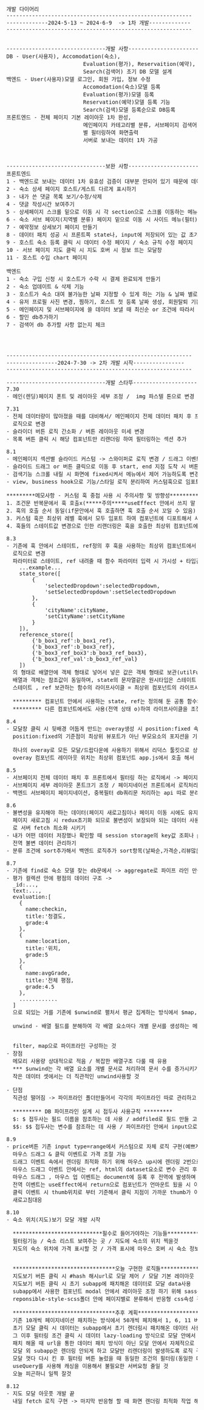<pre>
개발 다이어리
----------------------------------------------------------
-------------2024-5-13 ~ 2024-6-9  -> 1차 개발-------------
----------------------------------------------------------


-------------------------------개발 사항-------------------------
DB - User(사용자), Accomodation(숙소),  
                        Evaluation(평가), Reservaition(예약),
                        Search(검색어) 초기 DB 모델 설계
백엔드 - User(사용자)모델 로그인, 회원 가입, 정보 수정
                        Accomodation(숙소)모델 등록
                        Evaluation(평가)모델 등록
                        Reservation(예약)모델 등록 기능
                        Search(검색)모델 등록순으로 DB등록
프론트엔드 - 전체 페이지 기본 레이아웃 1차 완성,
                        메인페이지 카테고리별 분류, 서브페이지 검색어         
                        별 필터링하여 화면출력
                        서버로 보내는 데이터 1차 가공



-------------------------------보완 사항-------------------------
프론트엔드
1 - 백엔드로 보내는 데이터 1차 유효성 검증이 대부분 안되어 있기 때문에 데이터 검증 추가하기
2 - 숙소 상세 페이지 호스트/게스트 다르게 표시하기
3 - 내가 쓴 댓글 목록 보기/수정/삭제
4 - 댓글 작성시간 보여주기
5 - 상세페이지 스크롤 밑으로 이동 시 각 section으로 스크롤 이동하는 메뉴(fixed) 만들기
6 - 숙소 서브 페이지(지역별 분류) 페이지 밑으로 이동 시 사이드 메뉴(필터) position fixed로 화면에 따라오게 만들기
7 - 예약정보 상세보기 페이지 만들기
8 - 데이터 패치 성공 시 프론트쪽 state나, input에 저장되어 있는 값 초기화하는 작업
9 - 호스트 숙소 등록 클릭 시 데이터 수정 페이지 / 숙소 규칙 수정 페이지
10 - 서브 페이지 지도 클릭 시 지도 호버 시 정보 뜨는 모달창
11 - 호스트 수입 chart 페이지

백엔드
1 - 숙소 구입 신청 시 호스트가 수락 시 결제 완료되게 만들기
2 - 숙소 업데이트 & 삭제 기능
3 - 호스트가 숙소 대여 불가능한 날짜 지정할 수 있게 하는 기능 & 날짜 별로 검색 기능 필터링
4 - 유저 프로필 사진 변경, 찜하기, 호스트 첫 등록 날짜 생성, 회원탈퇴 기능
5 - 메인페이지 및 서브페이지에 쓸 데이터 보낼 때 최신순 or 조건에 따라서 sort하여 보내기
6 - 할인 db추가하기
7 - 검색어 db 추가할 사항 없는지 체크




----------------------------------------------------------
----------------2024-7-30 -> 2차 개발 시작----------------
----------------------------------------------------------

-------------------------------개발 스타뚜-------------------------
7.30 
- 메인(렌딩)페이지 폰트 및 레이아웃 세부 조정 /  img 파스텔 톤으로 변경 / 검색 메뉴 레이아웃 및 디자인 세부 조정 / 렌딩 페이지 이미지 변경

7.31 
- 전체 데이터량이 많아졌을 때를 대비해서/ 메인페이지 전체 데이터 패치 후 프론트에서 분류하는 로직 -> promise.all로 병렬 패치 후 백엔드에서 분류해서 프론트에 필요한 만큼만 잘라서 패치하는   
  로직으로 변경
- 슬라이더 버튼 로직 간소화 / 버튼 레이아웃 미세 변경
- 목록 버튼 클릭 시 해당 컴포넌트만 리랜더링 하여 필터링하는 섹션 추가

8.1
- 메인페이지 섹션별 슬라이드 커스텀 -> 스와이퍼로 로직 변경 / 드래그 이벤트 추가 / 에니메이션 로직 및 코드 단순화
- 슬라이드 드래그 or 버튼 클릭으로 이동 후 start, end 지점 도착 시 버튼 display : none or block 제어 
- 검색기능 스크롤 내릴 시 화면에 fixed시켜서 메뉴에서 제어 가능하도록 변경
- view, business hook으로 기능/스타일 로직 분리하여 커스텀훅으로 임포트 하는 방식으로 구조 변경

*********메모사항 - 커스텀 훅 중첩 사용 시 주의사항 및 방향성**********
1. 조건문 반복문에서 훅 호출x(*****주의*****useEffect 안에서 쓰지 말 것)
2. 훅의 호출 순서 동일(if문안에서 훅 호출하면 훅 호출 순서 꼬일 수 있음)
3. 커스텀 훅은 최상위 레벨 훅에서 모두 임포트 하여 컴포넌트에 디포트해서 사용할 것
4. 훅들의 스테이트값 변경으로 인한 리랜더링은 훅을 호출한 최상위 컴포넌트에서 일어나는걸 활용해서 코드 구조화 시킬 것

8.3
- 기존에 훅 안에서 스테이트, ref정의 후 훅을 사용하는 최상위 컴포넌트에서 임포트 하는 방식은 스테이트, ref관리가 힘든 느낌이 들어서 => 최상위 컴포넌트에서 state, ref정의 후 훅쪽으로 파라미터로 내려주는
  로직으로 변경
  파라미터로 스테이트, ref 내려줄 때 함수 파라미터 입력 시 가시성 + 타입검사(객체,배열인지)을 위해서 
    ...example...
    state_store([
        {
            'selectedDropdown':selectedDropdown,
            'setSelectedDropdown':setSelectedDropdown
        },
        {
            'cityName':cityName,
            'setCityName':setCityName
        }
    ]),
    reference_store([
        {'b_box1_ref':b_box1_ref}, 
        {'b_box3_ref':b_box3_ref}, 
        {'b_box3_ref_box3':b_box3_ref_box3}, 
        {'b_box3_ref_val':b_box3_ref_val}
    ])
  의 형태로 배열안에 객체 형태로 넣어서 넣은 값은 객체 형태로 보관(utilFunction에 공통 함수로 저장 함수 정의) / 
  배열과 객체는 참조값이 동일하며, state의 문자열같은 원시타입은 스테이트 변경 시 리랜더링 되는 원리로 인해 최상위 컴포넌트에서 커스텀 훅 호출 시 최신 상태의 ref, 스테이트를 커스텀 훅에서 사용 가능 / 
  스테이트 , ref 보관하는 함수의 라이프사이클 = 최상위 컴포넌트의 라이프사이클 
  
  ********* 컴포넌트 안에서 사용하는 state, ref는 정의해 둔 공통 함수의 store로 관리 => 훅을 사용하는 최상위 컴포넌트의 라이프 사이클과 동일(전역 상태 x)
  ********* 다른 컴포넌트에서도 사용(전역 상태 o)하여 라이프사이클을 조정할 필요가 있는 state => redux & session storage로 관리

8.4
- 모달창 클릭 시 뒷배경 어둡게 만드는 overay생성 시 position:fixed 속성 줄 때 부모 요소에 filter,transform과 같은 속성 들어가 있을 시
  position:fixed의 기준점이 최상위 뷰포트가 아닌 부모요소의 포지션을 기준으로 움직임 -> 

  하나의 overay로 모든 모달/드랍다운에 사용하기 위해서 리덕스 툴킷으로 상태관리 및 드롭다운/모달창 열닫기 제어하는 방식으로 변경
  overay 컴포넌트 레이아웃 위치는 최상위 컴포넌트 app.js에서 호출 해서 position:fixed 제대로 들어가게 하기
  
8.5
- 서브페이지 전체 데이터 패치 후 프론트에서 필터링 하는 로직에서 -> 페이지 네이션 한 페이지에 들어가는 list만큼만 패치하는 방식으로 변경
- 서브페이지 세부 레이아웃 폰트크기 조정 / 페이지네이션 프론트에서 로직처리 -> mongoDB skip, limit이용해서 백엔드에서 로직 처리
- 백엔드 서브페이지 페이지네이션, 중복필터 db쿼리문 처리하는 api 따로 분리

8.6
- 불변성을 유지해야 하는 데이터(페이지 새로고침이나 페이지 이동 시에도 유지 되어야 하는 스테이트)는 어떻게 관리할 지? ex.(검색어 데이터) redux state로 1차 저장 / session storage에 2차 저장 
  페이지 새로고침 시 redux초기화 되므로 불변성이 보장되야 되는 데이터 사용 시 if문으로 -> 1차 redux state 사용 -> null값 일 시 -> 2차 session storage 사용 -> null값 일 시 -> api 요청 후 데이터 패치
  로 서버 fetch 최소화 시키기
- 내가 어떤 데이터 저장했나 확인할 때 session storage의 key값 조회나 parse, stringify과정 매우 귀찮으므로 class로 따로 만들어서 new class를 임포트하는(싱글톤 패턴) 하나의 클래스 인스턴트로
  전역 불변 데이터 관리하기
- 분류 조건에 sort추가해서 백엔드 로직추가 sort항목(날짜순,가격순,리뷰많은순,평점순)

8.7
- 기존에 find로 숙소 모델 찾는 db문에서 -> aggregate로 파이프 라인 만들어서 평가 컬렉션과 조인 후 평균 평점 & 평가 인원 집계 후 클라이언트로 전송하는 db쿼리문으로 변경
- 평가 컬렉션 안에 평점의 데이터 구조 -> 
  _id:...,
  text:...,
  evaluation:[
    {
      name:checkin,
      title:'청결도,
      grade:4
    },
    {
      name:location,
      title:'위치,
      grade:5
    },
    {
      name:avgGrade,
      title:'전체 평점,
      grade:4.5
    },
    ............
  ]
  으로 되있는 거를 기존에 $unwind로 펼처서 평균 집계하는 방식에서 $map, $filter로 평균 집계하는 방식으로 변경 

  unwind - 배열 필드를 분해하여 각 배열 요소마다 개별 문서를 생성하는 메서드 // addfiled로 파이프라인 만드는건 문서 내에서 새로운 필드 추가하는 메서드

  
  filter, map으로 파이프라인 구성하는 것
- 장점
  메모리 사용량 상대적으로 적음 / 복잡한 배열구조 다룰 때 유용
  *** $unwind는 각 배열 요소를 개별 문서로 처리하여 문서 수를 증가시키기 때문에 메모리 사용량과 CPU 사용량이 증가할 수 있다 ***
  작은 데이터 셋에서는 더 직관적인 unwind사용할 것
  
- 단점
  직관성 떨어짐 -> 파이프라인 폴더만들어서 각각의 파이프라인 따로 관리하고 import해서 사용

  ********* DB 파이프라인 설계 시 접두사 사용규칙 *********
  $: $ 접두사는 필드 이름을 참조하는 데 사용 / addfiled로 필드 만들 고 다음 파이프라인에서 사용할 때 $로 들어갈 것
  $$: $$ 접두사는 변수를 참조하는 데 사용 / 파이프라인 안에서 input으로 필드 참조하고 as로 변수정의한 후 in이나 cond안에서 변수를 끌어다 쓸때는 $가 아닌 $$로 들어갈 것(중요!!! 존나고생함ㅜ)

8.9
- price버튼 기존 input type=range에서 커스텀으로 자체 로직 구현(예쁘게 꾸미기 위해서;) / 버튼 범위 2개로 양방향 범위 조절 / 각 버튼이 버튼을 넘어가지 않도록 제한 / 
  마우스 드래그 & 클릭 이벤트로 가격 조절 가능
  드래그 이벤트 속에서 렌더링 최적화 하기 위해 마우스 up시에 렌더링 2번으로 최소화(쿼리스트링 바뀌는 렌더링 1, 데이터 패치 후 리덕스로 관리하는 data 변경 후 렌더링 2)
  마우스 드래그 이벤트 안에서는 ref, html의 dataset요소로 변수 관리 후 mouseup시에만 스테이트 변경하여 화면 렌더링
  마우스 드래그 , 마우스 업 이벤트는 document에 등록 후 전역에 발생하며 target 박스 범위 넘어가도 에니메이션이 끊기지 않도록 구현
  전역 이벤트는 useEffect에서 return으로 컴포넌트가 언마운트 됬을 시 이벤트 삭제하여 pricebtn 임포트 해온 컴포넌트에서만 작동
  클릭 이벤트 시 thumb위치로 부터 기준해서 클릭 지점이 가까운 thumb가 이동하도록 구현
  새로고침대응

8.10
- 숙소 위치(지도)보기 모달 개발 시작

  ****************************필수로 들어가야하는 기능들************************
  필터링기능 / 숙소 리스트 보여주는 곳 / 지도에 숙소의 위치 찍을것
  지도의 숙소 위치에 가격 표시할 것 / 가격 표시에 마우스 호버 시 숙소 정보 나타날 것 / 숙소 리스트 클릭 시 지도에 가격과 숙소 정보 나타나게 할 것


  ********************************오늘 구현한 로직들****************************
  지도보기 버튼 클릭 시 #hash 해시url로 모달 제어 / 모달 기본 레이아웃 및 폰트크기 구조 완성
  지도보기 버튼 클릭 시 초기 subapp에 패치해온 데이터로 모달 data사용
  subapp에서 사용한 컴포넌트 modal 안에서 레이아웃 조정 하기 위해 sass를 통해서 반응형 레이아웃으로 관리되는 css클래스들 빼기
  reponsible-style-scss폴더 안에 페이지별로 분류해서 반응형 css속성 관리 -> 추 후 반응형 레이아웃 짤 때 이 폴더 안에서 css 속성들 제어할 것

  ********************************추후 계획************************************
  기존 10개씩 페이지네이션 패치하는 방식에서 50개씩 페치해서 1, 6, 11 버튼 클릭 시 데이터 패치하는 방식으로 변경
  초기 모달 클릭 시 데이터는 subapp에서 초기 렌더링시 패치해온 데이터 사용 ->
  그 이후 필터링 조건 클릭 시 데이터 lazy-loading 방식으로 모달 안에서 사용 하는 데이터 50개씩 limit하여 패치 해 올 것
  패치 해올 때 url을 통한 데이터 패치 방식이 아닌 모달 안에서 자체적으로 state등의 제어를 통한 방법으로 패치 할 것(모달 외에 컴포넌트 리랜더링 방지) -> 
  모달 외 subapp은 렌더링 안되게 하고 모달만 리렌더링이 발생하도록 로직 구현할 것
  모달 껏다 다시 킨 후 필터링 버튼 눌렀을 때 동일한 조건의 필터링(동일한 데이터 패치)일땐 패치를 막기 위해 useQuery 내일 공부할 것
  useQuery를 사용해 캐싱을 이용해서 불필요한 서버요청 줄일 것
  오늘 피곤하니 일찍 잘것

8.12
- 지도 모달 아웃풋 개발 끝
  내일 fetch 로직 구현 -> 마지막 반응형 할 때 화면 렌더링 최적화 작업 해야할듯 list마우스 호버시 map모달 전체 렌더링말고 list랑 overlay만 렌더링 되도록 로직 간소화할것
</pre>